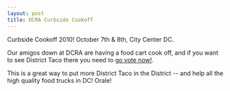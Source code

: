 ```yaml
---
layout: post
title: DCRA Curbside Cookoff
---
```


Curbside Cookoff 2010! October 7th & 8th, City Center DC.

Our amigos down at DCRA are having a food cart cook off, and if you want to see District Taco there you need to [go vote now!](http://dcra.dc.gov/DC/DCRA/For+Business/2010+Curbside+Cookoff).

This is a great way to put more District Taco in the District -- and help all the high quality food trucks in DC! Orale!



